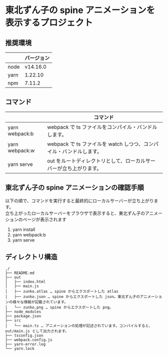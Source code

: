 # 東北ずん子の spine アニメーションを表示するプロジェクト

## 推奨環境

|      | バージョン |
| ---- | ---------- |
| node | v14.16.0   |
| yarn | 1.22.10    |
| npm  | 7.11.2     |

## コマンド

|                | コマンド                                                            |
| -------------- | ------------------------------------------------------------------- |
| yarn webpack:b | webpack で ts ファイルをコンパイル・バンドルします。                |
| yarn webpack:w | webpack で ts ファイルを watch しつつ、コンパイル・バンドルします。 |
| yarn serve     | out をルートディレクトリとして、ローカルサーバーが立ち上がります。  |

## 東北ずん子の spine アニメーションの確認手順

以下の順で、コマンドを実行すると最終的にローカルサーバーが立ち上がります。  
立ち上がったローカルサーバーをブラウザで表示すると、東北ずん子のアニメーションのページが表示されます

1. yarn install
2. yarn webpack:b
3. yarn serve

## ディレクトリ構造

```
./
├── README.md
├── out
│   ├── index.html
│   ├── main.js
│   ├── zunko.atlas … spine からエクスポートした atlas
│   ├── zunko.json … spine からエクスポートした json。東北ずん子のアニメーションの様々な情報が記載されています。
│   └── zunko.png … spine からエクスポートした png。
├── node_modules
├── package.json
├── src
│   └── main.ts … アニメーションの処理が記述されています。コンパイルすると、out/main.js として出力されます。
├── tsconfig.json
├── webpack.config.js
├── yarn-error.log
└── yarn.lock
```
